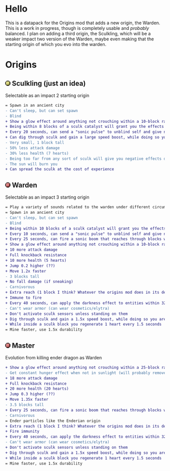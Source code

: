 # Hello

This is a datapack for the Origins mod that adds a new origin, the Warden.
This is a work in progress, though is completely usable and *probably* balanced.
I plan on adding a third origin, the Sculkling, which will be a weaker impact two version of the Warden, maybe even making that the starting origin of which you evo into the warden.


# Origins

## <img src="./images/yellow.png" height="16" /> Sculkling (just an idea)

Selectable as an impact 2 starting origin

```diff
= Spawn in an ancient city
- Can't sleep, but can set spawn
- Blind
+ Show a glow effect around anything not crouching within a 10-block radius of you, and a 20-block radius around every catalyst within 16 blocks of you
+ Being within 8 blocks of a sculk catalyst will grant you the effects of the sonic pulse ability detailed below
+ Every 20 seconds, can send a "sonic pulse" to unblind self and give night vision for 4 seconds
+ Can dig through sculk and gain a large speed boost, while doing so you are completely invisible
- Very small, 1 block tall
- 50% less attack damage
- 30% less health (7 hearts)
- Being too far from any sort of sculk will give you negative effects depending on the distance
- The sun will burn you
+ Can spread the sculk at the cost of experience
```

## <img src="./images/red.png" height="16"> Warden

Selectable as an impact 3 starting origin

```diff
= Play a variety of sounds related to the warden under different circumstances
= Spawn in an ancient city
- Can't sleep, but can set spawn
- Blind
+ Being within 10 blocks of a sculk catalyst will grant you the effects of the sonic pulse ability detailed below
+ Every 10 seconds, can send a "sonic pulse" to unblind self and give night vision for 2.5 seconds
+ Every 25 seconds, can fire a sonic boom that reaches through blocks with a maximum range of 25 to hit a single entity and deal 20 explosion damage, ignoring armor
+ Show a glow effect around anything not crouching within a 10-block radius
+ 10 more attack damage
+ Full knockback resistance
+ 10 more health (5 hearts)
+ Jump 0.2 higher (??)
+ Move 1.2x faster
- 3 blocks tall
+ No fall damage (if sneaking)
- Carnivorous
+ Extra reach (1 block I think? Whatever the origins mod does in its default ability)
+ Immune to fire
+ Every 40 seconds, can apply the darkness effect to entities within 32 blocks for 24 seconds
- Can't wear armor (can wear cosmetics/elytra)
+ Don't activate sculk sensors unless standing on them
+ Dig through sculk and gain a 1.5x speed boost, while doing so you are completely invisible
+ While inside a sculk block you regenerate 1 heart every 1.5 seconds
= Mine faster, use 1.5x durability
```

## <img src="./images/red.png" height="16"> Master

Evolution from killing ender dragon as Warden

```diff
+ Show a glow effect around anything not crouching within a 25-block radius
- Get constant hunger effect when not in sunlight (will probably remove, no justification, need something else negative)
+ 18 more attack damage
+ Full knockback resistance
+ 20 more health (20 hearts)
+ Jump 0.3 higher (??)
+ Move 1.35x faster
- 3.5 blocks tall
+ Every 25 seconds, can fire a sonic boom that reaches through blocks with a maximum range of 25 to hit a single entity and deal 20 explosion damage, ignoring armor
- Carnivorous
= Ender particles like the Enderian origin
+ Extra reach (1 block I think? Whatever the origins mod does in its default ability)
+ Fire immunity
+ Every 40 seconds, can apply the darkness effect to entities within 32 blocks for 24 seconds
- Can't wear armor (can wear cosmetics/elytra)
+ Don't activate sculk sensors unless standing on them
+ Dig through sculk and gain a 1.5x speed boost, while doing so you are completely invisible
+ While inside a sculk block you regenerate 1 heart every 1.5 seconds
= Mine faster, use 1.5x durability
```
